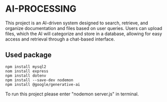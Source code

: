 # AI-PROCESSING
This project is an AI-driven system designed to search, retrieve, and organize documentation and files based on user queries. Users can upload files, which the AI will categorize and store in a database, allowing for easy access and retrieval through a chat-based interface.

## Used package
    npm install mysql2
    nom install express
    npm install dotenv
    npm install --save-dev nodemon
    npm install @google/generative-ai

To run this project please enter "nodemon server.js" in terminal.
